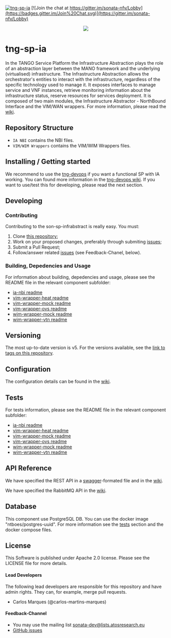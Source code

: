 [![tng-sp-ia](http://jenkins.sonata-nfv.eu/buildStatus/icon?job=tng-sp-ia)](http://jenkins.sonata-nfv.eu/job/tng-sp-ia)
[![Join the chat at https://gitter.im/sonata-nfv/Lobby](https://badges.gitter.im/Join%20Chat.svg)](https://gitter.im/sonata-nfv/Lobby)
 
 <p align="center"><img src="https://github.com/sonata-nfv/tng-api-gtw/wiki/images/sonata-5gtango-logo-500px.png" /></p>
 
# tng-sp-ia

In the TANGO Service Platform the Infrastructure Abstraction plays the role of an abstraction layer between the MANO framework and the underlying (virtualised) infrastructure.
The Infrastructure Abstraction allows the orchestrator's entities to interact with the infrastructure, regardless of the specific technology used to manage it. It exposes interfaces to manage service and VNF instances, retrieve monitoring information about the infrastructure status, reserve resources for services deployment.
It is composed of two main modules, the Infrastructure Abstractor - NorthBound Interface and the VIM/WAN wrappers.
For more information, please read the [wiki](https://github.com/sonata-nfv/tng-sp-ia/wiki).


## Repository Structure
  
 * `IA NBI` contains the NBI files.
 * `VIM/WIM Wrappers` contains the VIM/WIM Wrappers files.

## Installing / Getting started

We recommend to use the [tng-devops](https://github.com/sonata-nfv/tng-devops) if you want a functional SP with IA working. You can found more information in the [tng-devops wiki](https://github.com/sonata-nfv/tng-devops/wiki).
If you want to use/test this for developing, please read the next section.

## Developing

### Contributing

Contributing to the son-sp-infrabstract is really easy. You must:

1. Clone [this repository](https://github.com/sonata-nfv/tng-sp-ia);
2. Work on your proposed changes, preferably through submiting [issues](https://github.com/sonata-nfv/tng-sp-ia/issues);
3. Submit a Pull Request;
4. Follow/answer related [issues](https://github.com/sonata-nfv/tng-sp-ia/issues) (see Feedback-Chanel, below).

### Building, Depedencies and Usage
For information about building, depedencies and usage, please see the README file in the relevant component subfolder:

* [ia-nbi readme](https://github.com/sonata-nfv/tng-sp-ia/blob/master/ia-nbi/README.md)
* [vim-wrapper-heat readme](https://github.com/sonata-nfv/tng-sp-ia/blob/master/vim-wrapper-heat/README.md)
* [vim-wrapper-mock readme](https://github.com/sonata-nfv/tng-sp-ia/blob/master/vim-wrapper-mock/README.md)
* [vim-wrapper-ovs readme](https://github.com/sonata-nfv/tng-sp-ia/blob/master/vim-wrapper-ovs/README.md)
* [wim-wrapper-mock readme](https://github.com/sonata-nfv/tng-sp-ia/blob/master/wim-wrapper-mock/README.md)
* [wim-wrapper-vtn readme](https://github.com/sonata-nfv/tng-sp-ia/blob/master/wim-wrapper-vtn/README.md)

## Versioning

The most up-to-date version is v5. For the versions available, see the [link to tags on this repository](https://github.com/sonata-nfv/tng-sp-ia/releases).

## Configuration

The configuration details can be found in the [wiki](https://github.com/sonata-nfv/tng-sp-ia/wiki/IA-Build-and-Installation).

## Tests

For tests information, please see the README file in the relevant component subfolder:

* [ia-nbi readme](https://github.com/sonata-nfv/tng-sp-ia/blob/master/ia-nbi/README.md)
* [vim-wrapper-heat readme](https://github.com/sonata-nfv/tng-sp-ia/blob/master/vim-wrapper-heat/README.md)
* [vim-wrapper-mock readme](https://github.com/sonata-nfv/tng-sp-ia/blob/master/vim-wrapper-mock/README.md)
* [vim-wrapper-ovs readme](https://github.com/sonata-nfv/tng-sp-ia/blob/master/vim-wrapper-ovs/README.md)
* [wim-wrapper-mock readme](https://github.com/sonata-nfv/tng-sp-ia/blob/master/wim-wrapper-mock/README.md)
* [wim-wrapper-vtn readme](https://github.com/sonata-nfv/tng-sp-ia/blob/master/wim-wrapper-vtn/README.md)

## API Reference

We have specified the REST API in a [swagger](https://github.com/sonata-nfv/tng-sp-ia/blob/master/doc/swagger.json)-formated file and in the [wiki](https://github.com/sonata-nfv/tng-sp-ia/wiki/Rest-API-Reference).

We have specified the RabbitMQ API in the [wiki](https://github.com/sonata-nfv/tng-sp-ia/wiki/RabbitMQ-API-Reference).

## Database

This component use PostgreSQL DB. 
You can use the docker image "ntboes/postgres-uuid". For more information see the [tests](https://github.com/sonata-nfv/tng-sp-ia#tests) section and the docker compose files.

## License

This Software is published under Apache 2.0 license. Please see the LICENSE file for more details.

#### Lead Developers

The following lead developers are responsible for this repository and have admin rights. They can, for example, merge pull requests.
* Carlos Marques (@carlos-martins-marques)

#### Feedback-Channel

* You may use the mailing list [sonata-dev@lists.atosresearch.eu](mailto:sonata-dev@lists.atosresearch.eu)
* [GitHub issues](https://github.com/sonata-nfv/tng-sp-ia/issues)
